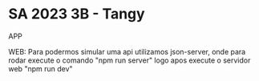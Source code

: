 # SA 2023 3B - Tangy

APP

WEB:     Para podermos simular uma api utilizamos json-server, onde para rodar execute o comando "npm run server" logo apos execute o servidor web "npm run dev"